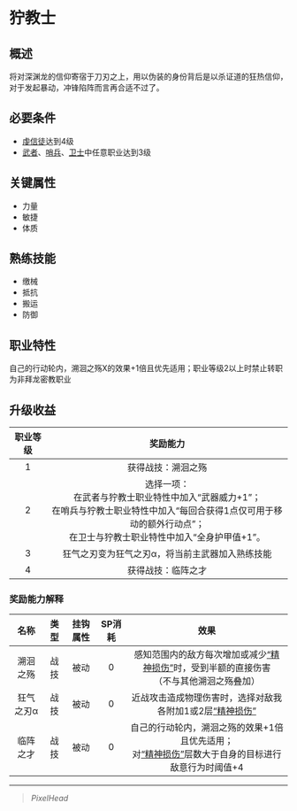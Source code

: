 # 狞教士

## 概述

将对深渊龙的信仰寄宿于刀刃之上，用以伪装的身份背后是以杀证道的狂热信仰，对于发起暴动，冲锋陷阵而言再合适不过了。

## 必要条件

* <a href="../devotedcultist" target="_blank">虔信徒</a>达到4级
* <a href="../../../basicJob/Warrior" target="_blank">武者</a>、<a href="../../../basicJob/Sentinel" target="_blank">哨兵</a>、<a href="../../../basicJob/Guard" target="_blank">卫士</a>中任意职业达到3级

## 关键属性

* 力量
* 敏捷
* 体质

## 熟练技能

* 缴械
* 抵抗
* 搬运
* 防御

## 职业特性

自己的行动轮内，溯洄之殇X的效果+1倍且优先适用；职业等级2以上时禁止转职为非拜龙密教职业

## 升级收益

职业等级|奖励能力
:--:|:--:
1|获得战技：溯洄之殇
2|选择一项：<br>在武者与狞教士职业特性中加入“武器威力+1”；<br>在哨兵与狞教士职业特性中加入“每回合获得1点仅可用于移动的额外行动点”；<br>在卫士与狞教士职业特性中加入“全身护甲值+1”。
3|狂气之刃变为狂气之刃α，将当前主武器加入熟练技能
4|获得战技：临阵之才

### 奖励能力解释

名称|类型|挂钩属性|SP消耗|效果
:--:|:--:|:--:|:--:|:--:
溯洄之殇|战技|被动|0|感知范围内的敌方每次增加或减少<a href="../../../../status/mark/#精神损伤" target="_blank">“精神损伤”</a>时，受到半额的直接伤害<br>（不与其他溯洄之殇叠加）
狂气之刃α|战技|被动|0|近战攻击造成物理伤害时，选择对敌我各附加1或2层<a href="../../../../status/mark/#精神损伤" target="_blank">“精神损伤”</a>
临阵之才|战技|被动|0|自己的行动轮内，溯洄之殇的效果+1倍且优先适用；<br>对<a href="../../../../status/mark/#精神损伤" target="_blank">“精神损伤”</a>层数大于自身的目标进行敌意行为时阈值+4

---

> *PixelHead*